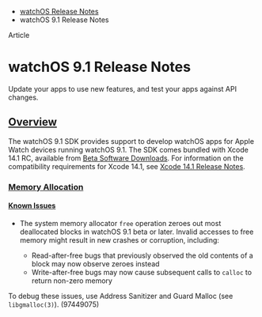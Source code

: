 - [watchOS Release Notes](https://developer.apple.com/documentation/watchos-release-notes)
- watchOS 9.1 Release Notes

Article

# watchOS 9.1 Release Notes

Update your apps to use new features, and test your apps against API changes.

## [Overview](https://developer.apple.com/documentation/watchos-release-notes/watchos-9_1-release-notes#overview)

The watchOS 9.1 SDK provides support to develop watchOS apps for Apple Watch devices running watchOS 9.1. The SDK comes bundled with Xcode 14.1 RC, available from [Beta Software Downloads](https://developer.apple.com/download/). For information on the compatibility requirements for Xcode 14.1, see [Xcode 14.1 Release Notes](https://developer.apple.com/documentation/Xcode-Release-Notes/xcode-14_1-release-notes).

### [Memory Allocation](https://developer.apple.com/documentation/watchos-release-notes/watchos-9_1-release-notes#Memory-Allocation)

#### [Known Issues](https://developer.apple.com/documentation/watchos-release-notes/watchos-9_1-release-notes#Known-Issues)

- The system memory allocator `free` operation zeroes out most deallocated blocks in watchOS 9.1 beta or later. Invalid accesses to free memory might result in new crashes or corruption, including:

  - Read-after-free bugs that previously observed the old contents of a block may now observe zeroes instead
  - Write-after-free bugs may now cause subsequent calls to `calloc` to return non-zero memory

To debug these issues, use Address Sanitizer and Guard Malloc (see `libgmalloc(3)`). (97449075)
